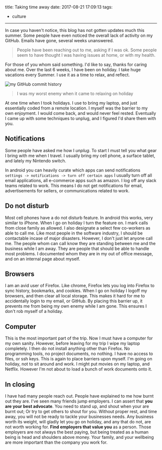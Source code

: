 title: Taking time away
date: 2017-08-21 17:09:13
tags:
- culture
---

In case you haven't notice, this blog has not gotten updates much this summer. Some people have even noticed the overall lack of activity on my GitHub. Emails have gone, several weeks unanswered.

<!-- more -->

>People have been reaching out to me, asking if I was ok. Some people seem to have thought I was having issues at home, or with my health. 

For those of you whom said something. I'd like to say, thanks for caring about me. Over the last 6 weeks, I have been on holiday. I take huge vacations every Summer. I use it as a time to relax, and reflect. 

![my GitHub commit history](thumbnail.PNG)


>I was my worst enemy when it came to relaxing on holiday

At one time when I took holidays. I use to bring my laptop, and just essentially coded from a remote location. I myself was the barrier to my own enjoyment. I would come back, and would never feel rested. Eventually I came up with some techniques to unplug, and I figured I'd share them with you.


## Notifications

Some people have asked me how I *unplug*. To start I must tell you what gear I bring with me when I travel. I usually bring my cell phone, a surface tablet, and lately my Nintendo switch.

In android you can heavily curate which apps can send notifications `settings -> notifications -> turn off certain apps` I usually turn off all email applications, all e-commerce apps such as amazon. I log off any slack teams related to work. This means I do not get notifications for email, advertisements for sellers, or communications related to work.

## Do not disturb


Most cell phones have a do not disturb feature. In android this works, very similar to iPhone. When I go on holiday I turn the feature on. I mark calls from close family as allowed. I also designate a select few co-workers as able to call me. Like most people in the software industry, I should be contactable incase of major disasters. However, I don't just let anyone call me. The people whom can call know they are standing between me and the business while I am away. They are people that should be able to handle most problems. I documented whom they are in my out of office message, and on an internal page about myself.

## Browsers

I am an avid user of Firefox. Like chrome, Firefox lets you log into Firefox to sync history, bookmarks, and cookies. When I go on holiday I logoff my browsers, and then clear all local storage. This makes it hard for me to accidentally login to my email, or GitHub. By placing this barrier up, it prevents me from being my own enemy while I am gone. This ensures I don't rob myself of a holiday.

## Computer

This is the most important part of the trip. Now I must have a computer for my own sanity. However, before leaving for my trip I wipe my laptop completely. I then do not install anything other than Firefox. No programming tools, no project documents, no nothing. I have no access to files, or ssh keys. This is again to place barriers upon myself. I'm going on holiday, not to sit around and work. I might put movies on my laptop, and Netflix. However I'm not about to load a bunch of work documents onto it.


## In closing

I have had many people reach out. People have explained to me how burnt out they are. I've seen many friends jump employers. I can assert that **you are your best advocate**. You need to stand up, and shout when your are burnt out; Or try to get others to shout for you. Without proper rest, and time away, you will not be ready to tackle your businesses needs. Any business worth its weight, will gladly let you go on holiday, and any that do not, are not worth working for. **Find employers that value you** as a person. Those employers are not always the best paying, but being treated as a human being is head and shoulders above money. Your family, and your wellbeing are more important than the company you work for.
